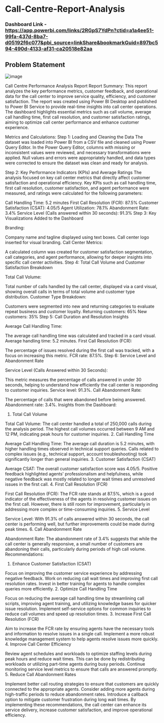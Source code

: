 # Call-Centre-Report-Analysis
### Dashboard Link - https://app.powerbi.com/links/2RGpS7YdPn?ctid=a1a4ee51-99fa-437d-8ba7-d05192f6c077&pbi_source=linkShare&bookmarkGuid=897bc594-490d-4133-af31-ca20518e82aa
## Problem Statement
![image](https://github.com/user-attachments/assets/e20903f9-f63a-4327-bc6a-6c54c56d1e94)


Call Centre Performance Analysis Report
Report Summary:
This report analyzes the key performance metrics, customer feedback, and operational data for the call center to improve service quality, efficiency, and customer satisfaction. The report was created using Power BI Desktop and published to Power BI Service to provide real-time insights into call center operations. The dashboard highlights essential metrics such as call volume, average call handling time, first call resolution, and customer satisfaction ratings, aiming to optimize call center performance and enhance customer experience.

Metrics and Calculations:
Step 1: Loading and Cleaning the Data The dataset was loaded into Power BI from a CSV file and cleaned using Power Query Editor. In the Power Query Editor, columns with missing or inconsistent values were reviewed, and necessary transformations were applied. Null values and errors were appropriately handled, and data types were corrected to ensure the dataset was clean and ready for analysis.

Step 2: Key Performance Indicators (KPIs) and Average Ratings The analysis focused on key call center metrics that directly affect customer satisfaction and operational efficiency. Key KPIs such as call handling time, first call resolution, customer satisfaction, and agent performance were measured, and ratings were calculated for the following parameters:

Call Handling Time: 5.2 minutes
First Call Resolution (FCR): 87.5%
Customer Satisfaction (CSAT): 4.05/5
Agent Utilization: 78.1%
Abandonment Rate: 3.4%
Service Level (Calls answered within 30 seconds): 91.3%
Step 3: Key Visualizations Added to the Dashboard

Branding:

Company name and tagline displayed using text boxes.
Call center logo inserted for visual branding.
Call Center Metrics:

A calculated column was created for customer satisfaction segmentation, call categories, and agent performance, allowing for deeper insights into specific call center activities.
Step 4: Total Call Volume and Customer Satisfaction Breakdown

Total Call Volume:

Total number of calls handled by the call center, displayed via a card visual, showing overall calls in terms of total volume and customer type distribution.
Customer Type Breakdown:

Customers were segmented into new and returning categories to evaluate repeat business and customer loyalty.
Returning customers: 65%
New customers: 35%
Step 5: Call Duration and Resolution Insights

Average Call Handling Time:

The average call handling time was calculated and tracked in a card visual.
Average handling time: 5.2 minutes.
First Call Resolution (FCR):

The percentage of issues resolved during the first call was tracked, with a focus on increasing this metric.
FCR rate: 87.5%.
Step 6: Service Level and Abandonment Rate

Service Level (Calls Answered within 30 Seconds):

This metric measures the percentage of calls answered in under 30 seconds, helping to understand how efficiently the call center is responding to customer inquiries.
Service level: 91.3%.
Call Abandonment Rate:

The percentage of calls that were abandoned before being answered.
Abandonment rate: 3.4%.
Insights from the Dashboard:
1. Total Call Volume

Total Call Volume: The call center handled a total of 250,000 calls during the analysis period.
The highest call volumes occurred between 9 AM and 12 PM, indicating peak hours for customer inquiries.
2. Call Handling Time

Average Call Handling Time: The average call duration is 5.2 minutes, with higher handling times observed in technical support queries.
Calls related to complex issues (e.g., technical support, account troubleshooting) took significantly longer than general inquiries.
3. Customer Satisfaction (CSAT)

Average CSAT: The overall customer satisfaction score was 4.05/5.
Positive feedback highlighted agents' professionalism and helpfulness, while negative feedback was mostly related to longer wait times and unresolved issues in the first call.
4. First Call Resolution (FCR)

First Call Resolution (FCR): The FCR rate stands at 87.5%, which is a good indicator of the effectiveness of the agents in resolving customer issues on the first call. However, there is still room for improvement, particularly in addressing more complex or time-consuming inquiries.
5. Service Level

Service Level: With 91.3% of calls answered within 30 seconds, the call center is performing well, but further improvements could be made during peak times.
6. Call Abandonment Rate

Abandonment Rate: The abandonment rate of 3.4% suggests that while the call center is generally responsive, a small number of customers are abandoning their calls, particularly during periods of high call volume.
Recommendations:
1. Enhance Customer Satisfaction (CSAT)

Focus on improving the customer service experience by addressing negative feedback. Work on reducing call wait times and improving first call resolution rates.
Invest in better training for agents to handle complex queries more efficiently.
2. Optimize Call Handling Time

Focus on reducing the average call handling time by streamlining call scripts, improving agent training, and utilizing knowledge bases for quicker issue resolution.
Implement self-service options for common inquiries to reduce call volumes and speed up resolution times.
3. Increase First Call Resolution (FCR)

Aim to increase the FCR rate by ensuring agents have the necessary tools and information to resolve issues in a single call.
Implement a more robust knowledge management system to help agents resolve issues more quickly.
4. Improve Call Center Efficiency

Review agent schedules and workloads to optimize staffing levels during peak hours and reduce wait times. This can be done by redistributing workloads or utilizing part-time agents during busy periods.
Continue monitoring service level metrics to ensure that calls are answered promptly.
5. Reduce Call Abandonment Rates

Implement better call routing strategies to ensure that customers are quickly connected to the appropriate agents. Consider adding more agents during high-traffic periods to reduce abandonment rates.
Introduce a callback option to mitigate customer frustration during long wait times.
By implementing these recommendations, the call center can enhance its service delivery, increase customer satisfaction, and improve operational efficiency.
